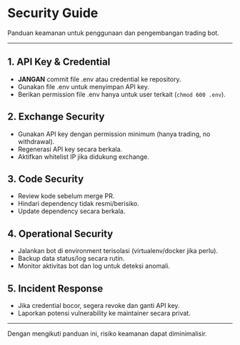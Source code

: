 # Security Guide

Panduan keamanan untuk penggunaan dan pengembangan trading bot.

---

## 1. API Key & Credential
- **JANGAN** commit file .env atau credential ke repository.
- Gunakan file .env untuk menyimpan API key.
- Berikan permission file .env hanya untuk user terkait (`chmod 600 .env`).

## 2. Exchange Security
- Gunakan API key dengan permission minimum (hanya trading, no withdrawal).
- Regenerasi API key secara berkala.
- Aktifkan whitelist IP jika didukung exchange.

## 3. Code Security
- Review kode sebelum merge PR.
- Hindari dependency tidak resmi/berisiko.
- Update dependency secara berkala.

## 4. Operational Security
- Jalankan bot di environment terisolasi (virtualenv/docker jika perlu).
- Backup data status/log secara rutin.
- Monitor aktivitas bot dan log untuk deteksi anomali.

## 5. Incident Response
- Jika credential bocor, segera revoke dan ganti API key.
- Laporkan potensi vulnerability ke maintainer secara privat.

---

Dengan mengikuti panduan ini, risiko keamanan dapat diminimalisir.
